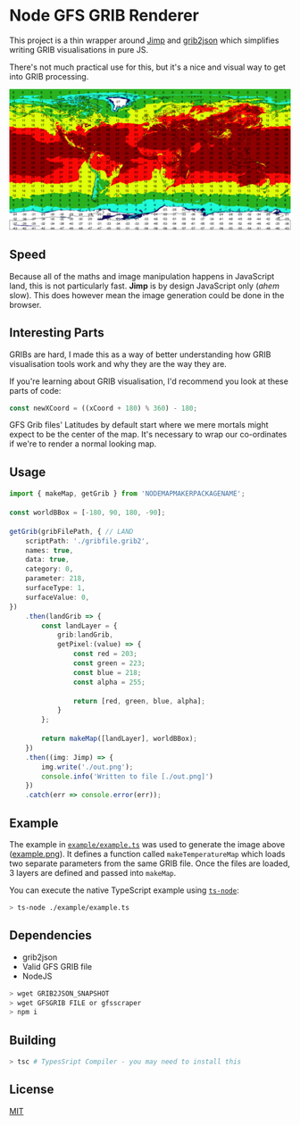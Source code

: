 # Node GFS GRIB Renderer

This project is a thin wrapper around [Jimp]() and [grib2json]() which simplifies writing GRIB visualisations in pure JS.

There's not much practical use for this, but it's a nice and visual way to get into GRIB processing.

![Example Image Output](./example.png)

## Speed
Because all of the maths and image manipulation happens in JavaScript land, this is not particularly fast. **Jimp** is by design JavaScript only (*ahem* slow). This does however mean the image generation could be done in the browser.

## Interesting Parts
GRIBs are hard, I made this as a way of better understanding how GRIB visualisation tools work and why they are the way they are.

If you're learning about GRIB visualisation, I'd recommend you look at these parts of code: 
```typescript
const newXCoord = ((xCoord + 180) % 360) - 180; 
```
GFS Grib files' Latitudes by default start where we mere mortals might expect to be the center of the map. It's necessary to wrap our co-ordinates if we're to render a normal looking map.

## Usage
```typescript
import { makeMap, getGrib } from 'NODEMAPMAKERPACKAGENAME';

const worldBBox = [-180, 90, 180, -90];

getGrib(gribFilePath, { // LAND
    scriptPath: './gribfile.grib2',
    names: true,
    data: true,
    category: 0,
    parameter: 218,
    surfaceType: 1,
    surfaceValue: 0,
})
    .then(landGrib => {
        const landLayer = {
            grib:landGrib,
            getPixel:(value) => {
                const red = 203;
                const green = 223;
                const blue = 218;
                const alpha = 255;

                return [red, green, blue, alpha];
            }
        };

        return makeMap([landLayer], worldBBox);
    })
    .then((img: Jimp) => {
        img.write('./out.png');
        console.info('Written to file [./out.png]')
    })
    .catch(err => console.error(err));

```

## Example
The example in [`example/example.ts`]() was used to generate the image above ([example.png](./example.png)).
It defines a function called `makeTemperatureMap` which loads two separate parameters from the same GRIB file. Once the files are loaded, 3 layers are defined and passed into `makeMap`.

You can execute the native TypeScript example using [`ts-node`]():
```bash
> ts-node ./example/example.ts
```

## Dependencies
- grib2json
- Valid GFS GRIB file
- NodeJS

```bash
> wget GRIB2JSON_SNAPSHOT
> wget GFSGRIB FILE or gfsscraper
> npm i
```

## Building
```bash
> tsc # TypesSript Compiler - you may need to install this
```

## License
[MIT](./LICENSE)